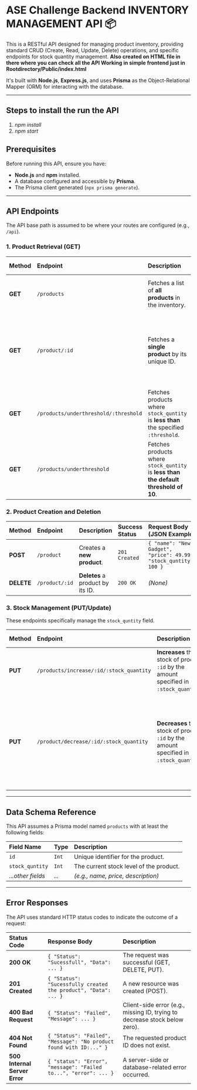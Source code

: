 # ASE Challenge Backend INVENTORY MANAGEMENT API 📦

This is a RESTful API designed for managing product inventory, providing standard CRUD (Create, Read, Update, Delete) operations, and specific endpoints for stock quantity management.
**Also created on HTML file in there where you can check all the API Working in simple frontend just in Rootdirectory/Public/index.html**

It's built with **Node.js**, **Express.js**, and uses **Prisma** as the Object-Relational Mapper (ORM) for interacting with the database.

---
## Steps to install the run the API 
1. *npm install*
2. *npm start*

## Prerequisites

Before running this API, ensure you have:

* **Node.js** and **npm** installed.
* A database configured and accessible by **Prisma**.
* The Prisma client generated (`npx prisma generate`).


---

## API Endpoints

The API base path is assumed to be where your routes are configured (e.g., `/api`).

### 1. Product Retrieval (GET)

| Method | Endpoint | Description | Success Status | Notes |
| :--- | :--- | :--- | :--- | :--- |
| **GET** | `/products` | Fetches a list of **all products** in the inventory. | `200 OK` | Returns an array of product objects. |
| **GET** | `/product/:id` | Fetches a **single product** by its unique ID. | `200 OK` | `:id` must be provided. Returns `404 Not Found` if the product doesn't exist. |
| **GET** | `/products/underthreshold/:threshold` | Fetches products where `stock_quntity` is **less than** the specified `:threshold`. | `200 OK` | |
| **GET** | `/products/underthreshold` | Fetches products where `stock_quntity` is **less than the default threshold of 10**. | `200 OK` | Uses a default threshold if not provided in the URL. |

### 2. Product Creation and Deletion

| Method | Endpoint | Description | Success Status | Request Body (JSON Example) |
| :--- | :--- | :--- | :--- | :--- |
| **POST** | `/product` | Creates a **new product**. | `201 Created` | `{ "name": "New Gadget", "price": 49.99, "stock_quntity": 100 }` |
| **DELETE** | `/product/:id` | **Deletes** a product by its ID. | `200 OK` | *(None)* |

### 3. Stock Management (PUT/Update)

These endpoints specifically manage the `stock_quntity` field.

| Method | Endpoint | Description | Success Status | Notes |
| :--- | :--- | :--- | :--- | :--- |
| **PUT** | `/products/increase/:id/:stock_quantity` | **Increases** the stock of product `:id` by the amount specified in `:stock_quantity`. | `200 OK` | |
| **PUT** | `/product/decrease/:id/:stock_quantity` | **Decreases** the stock of product `:id` by the amount specified in `:stock_quantity`. | `200 OK` | **Validation:** Fails with `400 Bad Request` if the decrease amount would result in a stock quantity less than zero. |

---

## Data Schema Reference

This API assumes a Prisma model named `products` with at least the following fields:

| Field Name | Type | Description |
| :--- | :--- | :--- |
| `id` | `Int` | Unique identifier for the product. |
| `stock_quntity` | `Int` | The current stock level of the product. |
| *...other fields* | *...* | *(e.g., name, price, description)* |

---

## Error Responses

The API uses standard HTTP status codes to indicate the outcome of a request:

| Status Code | Response Body | Description |
| :--- | :--- | :--- |
| **200 OK** | `{ "Status": "Sucessfull", "Data": ... }` | The request was successful (GET, DELETE, PUT). |
| **201 Created** | `{ "Status": "Sucessfully created the product", "Data": ... }` | A new resource was created (POST). |
| **400 Bad Request** | `{ "Status": "Failed", "Message": ... }` | Client-side error (e.g., missing ID, trying to decrease stock below zero). |
| **404 Not Found** | `{ "Status": "Failed", "Message": "No product found with ID:..." }` | The requested product ID does not exist. |
| **500 Internal Server Error** | `{ "status": "Error", "message": "Failed to...", "error": ... }` | A server-side or database-related error occurred. |
